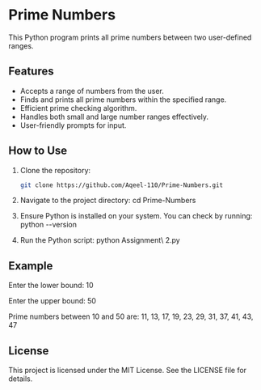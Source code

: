 # Prime Numbers

This Python program prints all prime numbers between two user-defined ranges.

## Features

- Accepts a range of numbers from the user.
- Finds and prints all prime numbers within the specified range.
- Efficient prime checking algorithm.
- Handles both small and large number ranges effectively.
- User-friendly prompts for input.
  
## How to Use

1. Clone the repository:
   ```bash
   git clone https://github.com/Aqeel-110/Prime-Numbers.git

   
2. Navigate to the project directory:
   cd Prime-Numbers

3. Ensure Python is installed on your system. You can check by running:
   python --version

4. Run the Python script:
   python Assignment\ 2.py

## Example

Enter the lower bound: 10

Enter the upper bound: 50

Prime numbers between 10 and 50 are: 11, 13, 17, 19, 23, 29, 31, 37, 41, 43, 47

## License

This project is licensed under the MIT License. See the LICENSE file for details.


   
